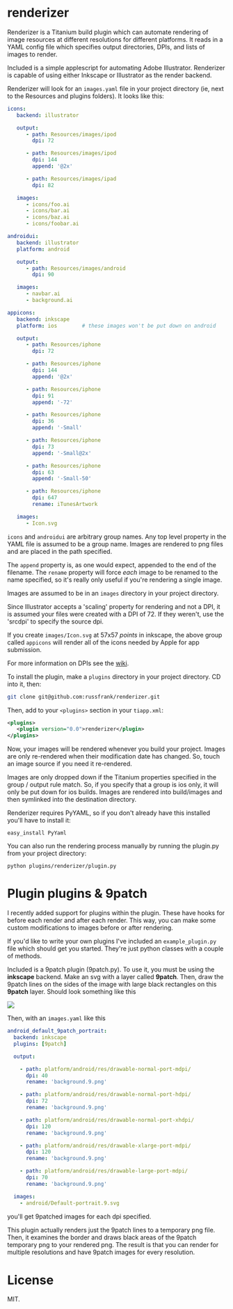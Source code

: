 # renderizer

Renderizer is a Titanium build plugin which can automate rendering of image
resources at different resolutions for different platforms.  It reads in a
YAML config file which specifies output directories, DPIs, and lists of images
to render.

Included is a simple applescript for automating Adobe Illustrator.  Renderizer
is capable of using either Inkscape or Illustrator as the render backend.

Renderizer will look for an `images.yaml` file in your project directory (ie,
next to the Resources and plugins folders).  It looks like this:

```YAML
icons:
   backend: illustrator

   output:
      - path: Resources/images/ipod
        dpi: 72

      - path: Resources/images/ipod
        dpi: 144
        append: '@2x'

      - path: Resources/images/ipad
        dpi: 82

   images:
      - icons/foo.ai
      - icons/bar.ai
      - icons/baz.ai
      - icons/foobar.ai

androidui:
   backend: illustrator
   platform: android

   output:
      - path: Resources/images/android
        dpi: 90

   images:
      - navbar.ai
      - background.ai

appicons:
   backend: inkscape
   platform: ios        # these images won't be put down on android

   output:
      - path: Resources/iphone
        dpi: 72

      - path: Resources/iphone
        dpi: 144
        append: '@2x'

      - path: Resources/iphone
        dpi: 91
        append: '-72'

      - path: Resources/iphone
        dpi: 36
        append: '-Small'

      - path: Resources/iphone
        dpi: 73
        append: '-Small@2x'

      - path: Resources/iphone
        dpi: 63
        append: '-Small-50'

      - path: Resources/iphone
        dpi: 647
        rename: iTunesArtwork

   images:
      - Icon.svg
```

`icons` and `androidui` are arbitrary group names.  Any top level property in
the YAML file is assumed to be a group name.  Images are rendered to png files
and are placed in the path specified.

The `append` property is, as one would
expect, appended to the end of the filename.  The `rename` property will force
_each_ image to be renamed to the name specified, so it's really only useful
if you're rendering a single image.

Images are assumed to be in an `images` directory in your project directory.

Since Illustrator accepts a 'scaling' property for rendering and not a DPI,
it is assumed your files were created with a DPI of 72.  If they weren't,
use the 'srcdpi' to specify the source dpi.

If you create `images/Icon.svg` at 57x57 *points* in inkscape, the above group
called `appicons`
will render all of the icons needed by Apple for app submission.

For more information on DPIs see the
[wiki](https://github.com/russfrank/renderizer/wiki).

To install the plugin, make a `plugins` directory in your project directory.
CD into it, then:

```sh
git clone git@github.com:russfrank/renderizer.git
```

Then, add to your `<plugins>` section in your `tiapp.xml`:

```xml
<plugins>
   <plugin version="0.0">renderizer</plugin>
</plugins>
```

Now, your images will be rendered whenever you build your project.  Images are
only re-rendered when their modification date has changed.  So, touch an image
source if you need it re-rendered.

Images are only dropped down if the Titanium properties specified in the group / output rule
match.  So, if you specify that a group is ios only, it will only be put down
for ios builds.  Images are rendered into build/images and then symlinked into the
destination directory.

Renderizer requires PyYAML, so if you don't already have this installed you'll
have to install it:

```
easy_install PyYaml
```

You can also run the rendering process manually by running the plugin.py from your
project directory:

```
python plugins/renderizer/plugin.py
```

# Plugin plugins & 9patch

I recently added support for plugins within the plugin.  These have hooks for
before each render and after each render.  This way, you can make some
custom modifications to images before or after rendering.

If you'd like to write your own plugins I've included an `example_plugin.py`
file which should get you started.  They're just python classes with a couple
of methods.

Included is a 9patch plugin (9patch.py).  To use it, you must be using the
**inkscape** backend.  Make an svg with a layer called **9patch**.  Then, draw
the 9patch lines on the sides of the image with large black rectangles on this
**9patch** layer. Should look something like this

<img src="https://github.com/russfrank/renderizer/raw/master/inkscapeshot.png">

Then, with an `images.yaml` like this

```yaml
android_default_9patch_portrait:
  backend: inkscape
  plugins: [9patch]

  output:

    - path: platform/android/res/drawable-normal-port-mdpi/
      dpi: 40
      rename: 'background.9.png'

    - path: platform/android/res/drawable-normal-port-hdpi/
      dpi: 72
      rename: 'background.9.png'

    - path: platform/android/res/drawable-normal-port-xhdpi/
      dpi: 120
      rename: 'background.9.png'

    - path: platform/android/res/drawable-xlarge-port-mdpi/
      dpi: 120
      rename: 'background.9.png'

    - path: platform/android/res/drawable-large-port-mdpi/
      dpi: 70
      rename: 'background.9.png'

  images:
    - android/Default-portrait.9.svg
```

you'll get 9patched images for each dpi specified.

This plugin actually renders just the 9patch lines to a temporary png file.
Then, it examines the border and draws black areas of the 9patch temporary png
to your rendered png.  The result is that you can render for multiple
resolutions and have 9patch images for every resolution.

# License

MIT.

